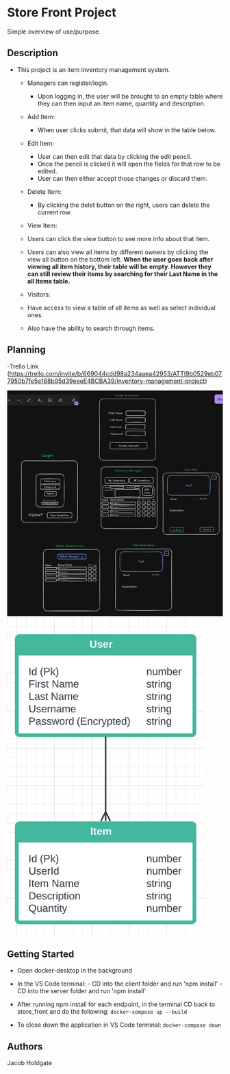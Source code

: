# Store Front Project

Simple overview of use/purpose.

## Description

- This project is an item inventory management system.

  - Managers can register/login.

    - Upon logging in, the user will be brought to an empty table where they can then input an item name, quantity and description.

  - Add Item:

    - When user clicks submit, that data will show in the table below.

  - Edit Item:

    - User can then edit that data by clicking the edit pencil.
    - Once the pencil is clicked it will open the fields for that row to be edited.
    - User can then either accept those changes or discard them.

  - Delete Item:

    - By clicking the delet button on the right, users can delete the current row.

  - View Item:
  - Users can click the view button to see more info about that item.
  - Users can also view all items by different owners by clicking the view all button on the bottom left.
    **When the user goes back after viewing all item history, their table will be empty. However they can still review their items by searching for their Last Name in the all Items table.**

  - Visitors:
  - Have access to view a table of all items as well as select individual ones.
  - Also have the ability to search through items.

## Planning

-Trello Link (https://trello.com/invite/b/669044cdd98a234aaea42953/ATTI9b0529eb077950b7fe5e188b95d39eeeE4BCBA39/inventory-management-project)

![Page_Layout](./plans/Page_Layout.png)
![ERD](./plans/ERD.png)

## Getting Started

- Open docker-desktop in the background

- In the VS Code terminal: - CD into the client folder and run 'npm install' - CD into the server folder and run 'npm install'

- After running npm install for each endpoint, in the terminal CD back to store_front and do the following: `docker-compose up --build`

- To close down the application in VS Code terminal: `docker-compose down`

## Authors

Jacob Holdgate
